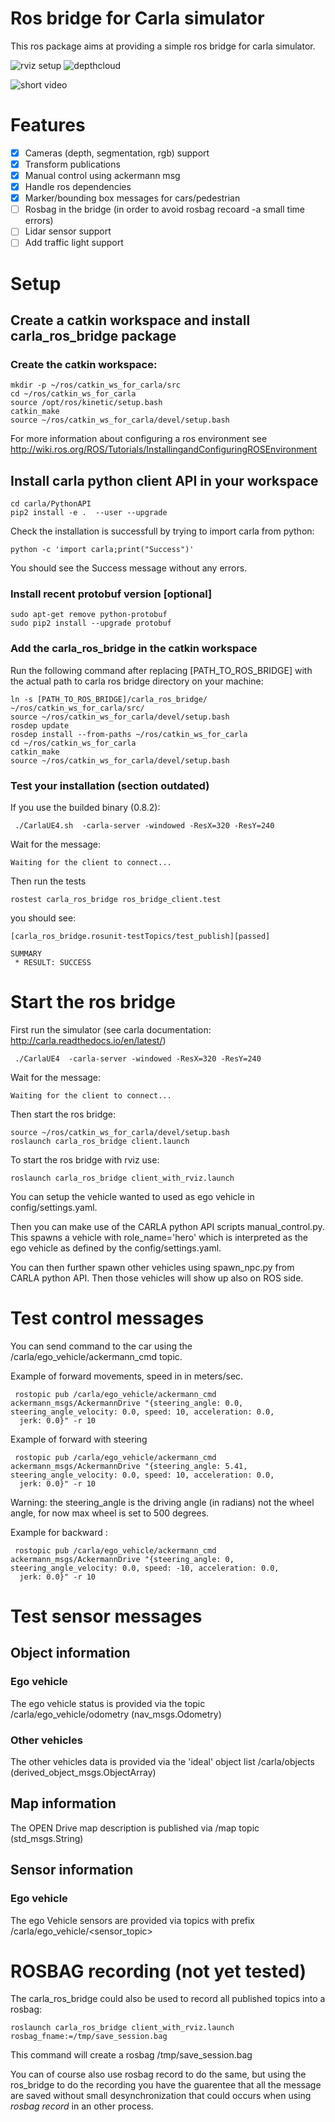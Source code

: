 
# Ros bridge for Carla simulator

This ros package aims at providing a simple ros bridge for carla simulator.

![rviz setup](./assets/rviz_carla_default.png "rviz")
![depthcloud](./assets/depth_cloud_and_lidar.png "depthcloud")

![short video](https://youtu.be/S_NoN2GBtdY)


# Features

- [x] Cameras (depth, segmentation, rgb) support
- [x] Transform publications
- [x] Manual control using ackermann msg
- [x] Handle ros dependencies
- [x] Marker/bounding box messages for cars/pedestrian
- [ ] Rosbag in the bridge (in order to avoid rosbag recoard -a small time errors)
- [ ] Lidar sensor support
- [ ] Add traffic light support

# Setup

## Create a catkin workspace and install carla_ros_bridge package

### Create the catkin workspace:

    mkdir -p ~/ros/catkin_ws_for_carla/src
    cd ~/ros/catkin_ws_for_carla
    source /opt/ros/kinetic/setup.bash
    catkin_make
    source ~/ros/catkin_ws_for_carla/devel/setup.bash

For more information about configuring a ros environment see
http://wiki.ros.org/ROS/Tutorials/InstallingandConfiguringROSEnvironment

## Install carla python client API in your workspace

    cd carla/PythonAPI
    pip2 install -e .  --user --upgrade

Check the installation is successfull by trying to import carla from python:

    python -c 'import carla;print("Success")'

You should see the Success message without any errors.

### Install recent protobuf version [optional]

    sudo apt-get remove python-protobuf
    sudo pip2 install --upgrade protobuf


### Add the carla_ros_bridge in the catkin workspace

Run the following command after replacing [PATH_TO_ROS_BRIDGE] with the actual path to carla ros bridge directory on your machine:

    ln -s [PATH_TO_ROS_BRIDGE]/carla_ros_bridge/ ~/ros/catkin_ws_for_carla/src/
    source ~/ros/catkin_ws_for_carla/devel/setup.bash
    rosdep update
    rosdep install --from-paths ~/ros/catkin_ws_for_carla
    cd ~/ros/catkin_ws_for_carla
    catkin_make
    source ~/ros/catkin_ws_for_carla/devel/setup.bash


### Test your installation (section outdated)

If you use the builded binary (0.8.2):

     ./CarlaUE4.sh  -carla-server -windowed -ResX=320 -ResY=240


Wait for the message:

    Waiting for the client to connect...

Then run the tests

    rostest carla_ros_bridge ros_bridge_client.test

you should see:

    [carla_ros_bridge.rosunit-testTopics/test_publish][passed]

    SUMMARY
     * RESULT: SUCCESS



# Start the ros bridge

First run the simulator (see carla documentation: http://carla.readthedocs.io/en/latest/)

     ./CarlaUE4  -carla-server -windowed -ResX=320 -ResY=240


Wait for the message:

    Waiting for the client to connect...

Then start the ros bridge:

    source ~/ros/catkin_ws_for_carla/devel/setup.bash
    roslaunch carla_ros_bridge client.launch

To start the ros bridge with rviz use:

    roslaunch carla_ros_bridge client_with_rviz.launch

You can setup the vehicle wanted to used as ego vehicle in config/settings.yaml.

Then you can make use of the CARLA python API scripts manual_control.py. This spawns a vehicle with role_name='hero' which is interpreted
as the ego vehicle as defined by the config/settings.yaml.

You can then further spawn other vehicles using spawn_npc.py from CARLA python API. Then those vehicles will show up also on ROS side.

# Test control messages
You can send command to the car using the /carla/ego_vehicle/ackermann_cmd topic.

Example of forward movements, speed in in meters/sec.

     rostopic pub /carla/ego_vehicle/ackermann_cmd ackermann_msgs/AckermannDrive "{steering_angle: 0.0, steering_angle_velocity: 0.0, speed: 10, acceleration: 0.0,
      jerk: 0.0}" -r 10


Example of forward with steering

     rostopic pub /carla/ego_vehicle/ackermann_cmd ackermann_msgs/AckermannDrive "{steering_angle: 5.41, steering_angle_velocity: 0.0, speed: 10, acceleration: 0.0,
      jerk: 0.0}" -r 10

  Warning: the steering_angle is the driving angle (in radians) not the wheel angle, for now max wheel is set to 500 degrees.


Example for backward :

     rostopic pub /carla/ego_vehicle/ackermann_cmd ackermann_msgs/AckermannDrive "{steering_angle: 0, steering_angle_velocity: 0.0, speed: -10, acceleration: 0.0,
      jerk: 0.0}" -r 10

# Test sensor messages

## Object information

### Ego vehicle

The ego vehicle status is provided via the topic /carla/ego_vehicle/odometry (nav_msgs.Odometry)

### Other vehicles

The other vehicles data is provided via the 'ideal' object list /carla/objects (derived_object_msgs.ObjectArray)

## Map information

The OPEN Drive map description is published via /map topic (std_msgs.String)

## Sensor information

### Ego vehicle
The ego Vehicle sensors are provided via topics with prefix /carla/ego_vehicle/<sensor_topic>


# ROSBAG recording (not yet tested)

The carla_ros_bridge could also be used to record all published topics into a rosbag:

    roslaunch carla_ros_bridge client_with_rviz.launch rosbag_fname:=/tmp/save_session.bag

This command will create a rosbag /tmp/save_session.bag

You can of course also use rosbag record to do the same, but using the ros_bridge to do the recording you have the guarentee that all the message are saved without small desynchronization that could occurs when using *rosbag record* in an other process.


